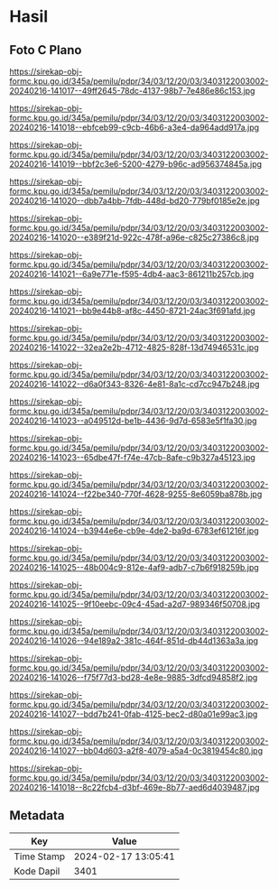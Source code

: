 # Hasil

## Foto C Plano

https://sirekap-obj-formc.kpu.go.id/345a/pemilu/pdpr/34/03/12/20/03/3403122003002-20240216-141017--49ff2645-78dc-4137-98b7-7e486e86c153.jpg

https://sirekap-obj-formc.kpu.go.id/345a/pemilu/pdpr/34/03/12/20/03/3403122003002-20240216-141018--ebfceb99-c9cb-46b6-a3e4-da964add917a.jpg

https://sirekap-obj-formc.kpu.go.id/345a/pemilu/pdpr/34/03/12/20/03/3403122003002-20240216-141019--bbf2c3e6-5200-4279-b96c-ad956374845a.jpg

https://sirekap-obj-formc.kpu.go.id/345a/pemilu/pdpr/34/03/12/20/03/3403122003002-20240216-141020--dbb7a4bb-7fdb-448d-bd20-779bf0185e2e.jpg

https://sirekap-obj-formc.kpu.go.id/345a/pemilu/pdpr/34/03/12/20/03/3403122003002-20240216-141020--e389f21d-922c-478f-a96e-c825c27386c8.jpg

https://sirekap-obj-formc.kpu.go.id/345a/pemilu/pdpr/34/03/12/20/03/3403122003002-20240216-141021--6a9e771e-f595-4db4-aac3-861211b257cb.jpg

https://sirekap-obj-formc.kpu.go.id/345a/pemilu/pdpr/34/03/12/20/03/3403122003002-20240216-141021--bb9e44b8-af8c-4450-8721-24ac3f691afd.jpg

https://sirekap-obj-formc.kpu.go.id/345a/pemilu/pdpr/34/03/12/20/03/3403122003002-20240216-141022--32ea2e2b-4712-4825-828f-13d74946531c.jpg

https://sirekap-obj-formc.kpu.go.id/345a/pemilu/pdpr/34/03/12/20/03/3403122003002-20240216-141022--d6a0f343-8326-4e81-8a1c-cd7cc947b248.jpg

https://sirekap-obj-formc.kpu.go.id/345a/pemilu/pdpr/34/03/12/20/03/3403122003002-20240216-141023--a049512d-be1b-4436-9d7d-6583e5f1fa30.jpg

https://sirekap-obj-formc.kpu.go.id/345a/pemilu/pdpr/34/03/12/20/03/3403122003002-20240216-141023--65dbe47f-f74e-47cb-8afe-c9b327a45123.jpg

https://sirekap-obj-formc.kpu.go.id/345a/pemilu/pdpr/34/03/12/20/03/3403122003002-20240216-141024--f22be340-770f-4628-9255-8e6059ba878b.jpg

https://sirekap-obj-formc.kpu.go.id/345a/pemilu/pdpr/34/03/12/20/03/3403122003002-20240216-141024--b3944e6e-cb9e-4de2-ba9d-6783ef61216f.jpg

https://sirekap-obj-formc.kpu.go.id/345a/pemilu/pdpr/34/03/12/20/03/3403122003002-20240216-141025--48b004c9-812e-4af9-adb7-c7b6f918259b.jpg

https://sirekap-obj-formc.kpu.go.id/345a/pemilu/pdpr/34/03/12/20/03/3403122003002-20240216-141025--9f10eebc-09c4-45ad-a2d7-989346f50708.jpg

https://sirekap-obj-formc.kpu.go.id/345a/pemilu/pdpr/34/03/12/20/03/3403122003002-20240216-141026--94e189a2-381c-464f-851d-db44d1363a3a.jpg

https://sirekap-obj-formc.kpu.go.id/345a/pemilu/pdpr/34/03/12/20/03/3403122003002-20240216-141026--f75f77d3-bd28-4e8e-9885-3dfcd94858f2.jpg

https://sirekap-obj-formc.kpu.go.id/345a/pemilu/pdpr/34/03/12/20/03/3403122003002-20240216-141027--bdd7b241-0fab-4125-bec2-d80a01e99ac3.jpg

https://sirekap-obj-formc.kpu.go.id/345a/pemilu/pdpr/34/03/12/20/03/3403122003002-20240216-141027--bb04d603-a2f8-4079-a5a4-0c3819454c80.jpg

https://sirekap-obj-formc.kpu.go.id/345a/pemilu/pdpr/34/03/12/20/03/3403122003002-20240216-141018--8c22fcb4-d3bf-469e-8b77-aed6d4039487.jpg


## Metadata

| Key        | Value               |
| ---------- | ------------------- |
| Time Stamp | 2024-02-17 13:05:41 |
| Kode Dapil | 3401                |



